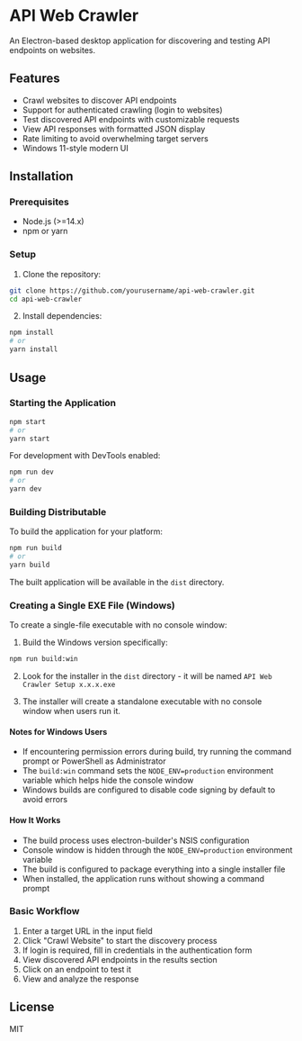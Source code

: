 # API Web Crawler

An Electron-based desktop application for discovering and testing API endpoints on websites.

## Features

- Crawl websites to discover API endpoints
- Support for authenticated crawling (login to websites)
- Test discovered API endpoints with customizable requests
- View API responses with formatted JSON display
- Rate limiting to avoid overwhelming target servers
- Windows 11-style modern UI

## Installation

### Prerequisites

- Node.js (>=14.x)
- npm or yarn

### Setup

1. Clone the repository:
```bash
git clone https://github.com/yourusername/api-web-crawler.git
cd api-web-crawler
```

2. Install dependencies:
```bash
npm install
# or
yarn install
```

## Usage

### Starting the Application

```bash
npm start
# or
yarn start
```

For development with DevTools enabled:
```bash
npm run dev
# or
yarn dev
```

### Building Distributable

To build the application for your platform:
```bash
npm run build
# or
yarn build
```

The built application will be available in the `dist` directory.

### Creating a Single EXE File (Windows)

To create a single-file executable with no console window:

1. Build the Windows version specifically:
```bash
npm run build:win
```

2. Look for the installer in the `dist` directory - it will be named `API Web Crawler Setup x.x.x.exe`

3. The installer will create a standalone executable with no console window when users run it.

#### Notes for Windows Users

- If encountering permission errors during build, try running the command prompt or PowerShell as Administrator
- The `build:win` command sets the `NODE_ENV=production` environment variable which helps hide the console window
- Windows builds are configured to disable code signing by default to avoid errors

#### How It Works

- The build process uses electron-builder's NSIS configuration
- Console window is hidden through the `NODE_ENV=production` environment variable
- The build is configured to package everything into a single installer file
- When installed, the application runs without showing a command prompt

### Basic Workflow

1. Enter a target URL in the input field
2. Click "Crawl Website" to start the discovery process
3. If login is required, fill in credentials in the authentication form
4. View discovered API endpoints in the results section
5. Click on an endpoint to test it
6. View and analyze the response

## License

MIT
